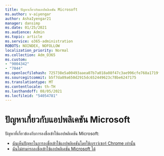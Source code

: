 ```yaml
---
title: ปัญหาเกี่ยวกับแอปพลิเคชัน Microsoft
ms.author: v-aiyengar
author: AshaIyengar21
manager: dansimp
ms.date: 01/25/2021
ms.audience: Admin
ms.topic: article
ms.service: o365-administration
ROBOTS: NOINDEX, NOFOLLOW
localization_priority: Normal
ms.collection: Adm_O365
ms.custom:
- "9004342"
- "7844"
ms.openlocfilehash: 725738e5a00493aaea07b7a018a08f47c3ae996cfe768a1719f38e8557370348
ms.sourcegitcommit: b5f7da89a650d2915dc652449623c78be6247175
ms.translationtype: MT
ms.contentlocale: th-TH
ms.lasthandoff: 08/05/2021
ms.locfileid: "54054781"
---
```

# <a name="issues-with-microsoft-applications"></a>ปัญหาเกี่ยวกับแอปพลิเคชัน Microsoft

ปัญหาที่เกี่ยวข้องกับการลงชื่อเข้าใช้แอปพลิเคชัน Microsoft:

- [ฉันเห็นปัญหาในการลงชื่อเข้าใช้แอปพลิเคชันโดยใช้เบราว์เซอร์ Chrome เท่านั้น](https://docs.microsoft.com/office365/troubleshoot/miscellaneous/chrome-behavior-affects-applications) 
- [ฉันไม่สามารถลงชื่อเข้าใช้แอปพลิเคชัน Microsoft ได้](https://docs.microsoft.com/azure/active-directory/application-sign-in-problem-first-party-microsoft/?WT.mc_id=UI_AAD_Apps_Sign_In_Support_L2_MicrosoftApp)
